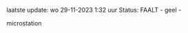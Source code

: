 laatste update: 
wo 29-11-2023  1:32   uur 
Status: FAALT - geel - 
<div class="service R">microstation</div>